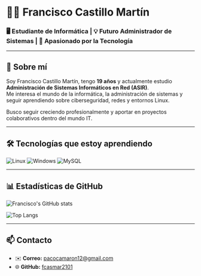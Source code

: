 # 👨‍💻 Francisco Castillo Martín  

### 🖥️ Estudiante de Informática | 💡 Futuro Administrador de Sistemas | 🚀 Apasionado por la Tecnología  

---

## 📌 Sobre mí
Soy Francisco Castillo Martín, tengo **19 años** y actualmente estudio **Administración de Sistemas Informáticos en Red (ASIR)**.  
Me interesa el mundo de la informática, la administración de sistemas y seguir aprendiendo sobre ciberseguridad, redes y entornos Linux.  

Busco seguir creciendo profesionalmente y aportar en proyectos colaborativos dentro del mundo IT.  

---

## 🛠️ Tecnologías que estoy aprendiendo
![Linux](https://img.shields.io/badge/Linux-FCC624?style=for-the-badge&logo=linux&logoColor=black)
![Windows](https://img.shields.io/badge/Windows-0078D6?style=for-the-badge&logo=windows&logoColor=white)
![MySQL](https://img.shields.io/badge/MySQL-005C84?style=for-the-badge&logo=mysql&logoColor=white)

---

## 📊 Estadísticas de GitHub
![Francisco's GitHub stats](https://github-readme-stats.vercel.app/api?username=fcasmar2101&show_icons=true&theme=tokyonight)

![Top Langs](https://github-readme-stats.vercel.app/api/top-langs/?username=fcasmar2101&layout=compact&theme=tokyonight)

---

## 📫 Contacto
- ✉️ **Correo:** pacocamaron12@gmail.com  
- 🌐 **GitHub:** [fcasmar2101](https://github.com/fcasmar2101)   
